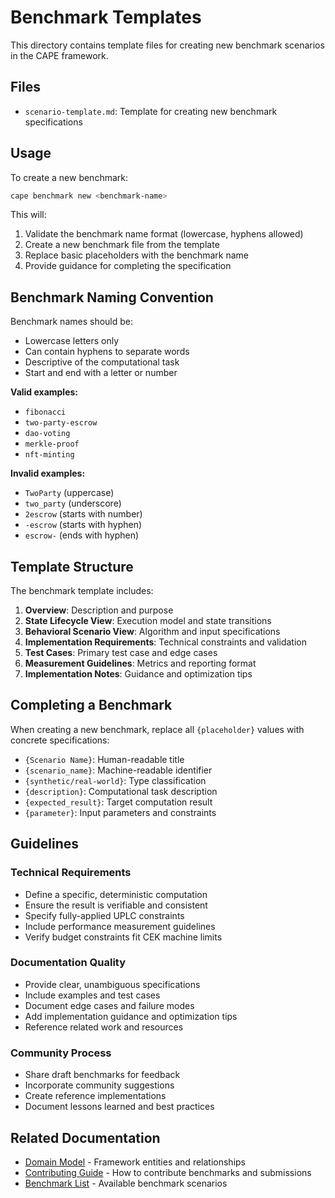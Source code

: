 # Benchmark Templates

This directory contains template files for creating new benchmark scenarios in the CAPE framework.

## Files

- `scenario-template.md`: Template for creating new benchmark specifications

## Usage

To create a new benchmark:

```bash
cape benchmark new <benchmark-name>
```

This will:

1. Validate the benchmark name format (lowercase, hyphens allowed)
2. Create a new benchmark file from the template
3. Replace basic placeholders with the benchmark name
4. Provide guidance for completing the specification

## Benchmark Naming Convention

Benchmark names should be:

- Lowercase letters only
- Can contain hyphens to separate words
- Descriptive of the computational task
- Start and end with a letter or number

**Valid examples:**

- `fibonacci`
- `two-party-escrow`
- `dao-voting`
- `merkle-proof`
- `nft-minting`

**Invalid examples:**

- `TwoParty` (uppercase)
- `two_party` (underscore)
- `2escrow` (starts with number)
- `-escrow` (starts with hyphen)
- `escrow-` (ends with hyphen)

## Template Structure

The benchmark template includes:

1. **Overview**: Description and purpose
2. **State Lifecycle View**: Execution model and state transitions
3. **Behavioral Scenario View**: Algorithm and input specifications
4. **Implementation Requirements**: Technical constraints and validation
5. **Test Cases**: Primary test case and edge cases
6. **Measurement Guidelines**: Metrics and reporting format
7. **Implementation Notes**: Guidance and optimization tips

## Completing a Benchmark

When creating a new benchmark, replace all `{placeholder}` values with concrete specifications:

- `{Scenario Name}`: Human-readable title
- `{scenario_name}`: Machine-readable identifier
- `{synthetic/real-world}`: Type classification
- `{description}`: Computational task description
- `{expected_result}`: Target computation result
- `{parameter}`: Input parameters and constraints

## Guidelines

### Technical Requirements

- Define a specific, deterministic computation
- Ensure the result is verifiable and consistent
- Specify fully-applied UPLC constraints
- Include performance measurement guidelines
- Verify budget constraints fit CEK machine limits

### Documentation Quality

- Provide clear, unambiguous specifications
- Include examples and test cases
- Document edge cases and failure modes
- Add implementation guidance and optimization tips
- Reference related work and resources

### Community Process

- Share draft benchmarks for feedback
- Incorporate community suggestions
- Create reference implementations
- Document lessons learned and best practices

## Related Documentation

- [Domain Model](../../doc/domain-model.md) - Framework entities and relationships
- [Contributing Guide](../../CONTRIBUTING.md) - How to contribute benchmarks and submissions
- [Benchmark List](../) - Available benchmark scenarios
